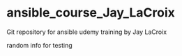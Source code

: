 # ansible_course_Jay_LaCroix
Git repository for ansible udemy training by Jay LaCroix

random info for testing
